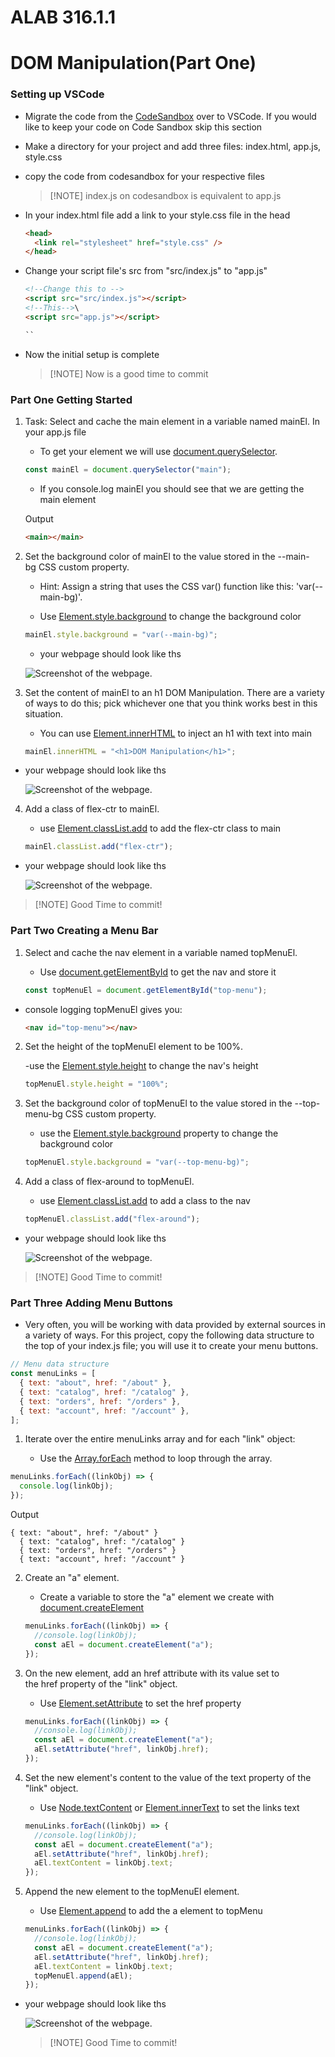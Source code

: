 # ALAB 316.1.1

# DOM Manipulation(Part One)

### Setting up VSCode

- Migrate the code from the [CodeSandbox](https://codesandbox.io/s/alab-dom-manipulation-part-one-p58d6q?file=/index.html:0-258) over to VSCode. If you would like to keep your code on Code Sandbox skip this section

- Make a directory for your project and add three files: index.html, app.js, style.css

- copy the code from codesandbox for your respective files

  > [!NOTE] index.js on codesandbox is equivalent to app.js

- In your index.html file add a link to your style.css file in the head

  ```html
  <head>
    <link rel="stylesheet" href="style.css" />
  </head>
  ```

- Change your script file's src from "src/index.js" to "app.js"

  ```html
  <!--Change this to -->
  <script src="src/index.js"></script>
  <!--This-->\
  <script src="app.js"></script>

  ``
  ```

- Now the initial setup is complete
  > [!NOTE] Now is a good time to commit

### Part One Getting Started

1.  Task: Select and cache the main element in a variable named mainEl. In your app.js file

    - To get your element we will use [document.querySelector](https://developer.mozilla.org/en-US/docs/Web/API/Document/querySelector).

    ```javascript
    const mainEl = document.querySelector("main");
    ```

    - If you console.log mainEl you should see that we are getting the main element

    Output

    ```html
    <main></main>
    ```

2.  Set the background color of mainEl to the value stored in the --main-bg CSS custom property.

    - Hint: Assign a string that uses the CSS var() function like this: 'var(--main-bg)'.

    - Use [Element.style.background](https://developer.mozilla.org/en-US/docs/Web/API/HTMLElement/style) to change the background color

    ```javascript
    mainEl.style.background = "var(--main-bg)";
    ```

    - your webpage should look like ths

    ![Screenshot of the webpage.](./images/partonebg.PNG)

3.  Set the content of mainEl to an h1 DOM Manipulation. There are a variety of ways to do this; pick whichever one that you think works best in this situation.

    - You can use [Element.innerHTML](https://developer.mozilla.org/en-US/docs/Web/API/Element/innerHTML) to inject an h1 with text into main

    ```javascript
    mainEl.innerHTML = "<h1>DOM Manipulation</h1>";
    ```

- your webpage should look like ths

  ![Screenshot of the webpage.](./images/dommanip1.PNG)

4.  Add a class of flex-ctr to mainEl.

    - use [Element.classList.add](https://developer.mozilla.org/en-US/docs/Web/API/Element/classList)
      to add the flex-ctr class to main

    ```javascript
    mainEl.classList.add("flex-ctr");
    ```

- your webpage should look like ths

  ![Screenshot of the webpage.](./images/dommanicentr.PNG)

> [!NOTE] Good Time to commit!

### Part Two Creating a Menu Bar

1. Select and cache the nav element in a variable named topMenuEl.

   - Use [document.getElementById](https://developer.mozilla.org/en-US/docs/Web/API/Document/getElementById) to get the nav and store it

   ```javascript
   const topMenuEl = document.getElementById("top-menu");
   ```

- console logging topMenuEl gives you:
  ```html
  <nav id="top-menu"></nav>
  ```

2.  Set the height of the topMenuEl element to be 100%.

    -use the [Element.style.height](https://developer.mozilla.org/en-US/docs/Web/API/HTMLElement/style) to change the nav's height

    ```javascript
    topMenuEl.style.height = "100%";
    ```

3.  Set the background color of topMenuEl to the value stored in the --top-menu-bg CSS custom property.

    - use the [Element.style.background](https://developer.mozilla.org/en-US/docs/Web/API/HTMLElement/style) property to change the background color

    ```javascript
    topMenuEl.style.background = "var(--top-menu-bg)";
    ```

4.  Add a class of flex-around to topMenuEl.

    - use [Element.classList.add](https://developer.mozilla.org/en-US/docs/Web/API/Element/classList) to add a class to the nav

    ```javascript
    topMenuEl.classList.add("flex-around");
    ```

- your webpage should look like ths

  ![Screenshot of the webpage.](./images/dommaninavbg.PNG)

> [!NOTE] Good Time to commit!

### Part Three Adding Menu Buttons

- Very often, you will be working with data provided by external sources in a variety of ways. For this project, copy the following data structure to the top of your index.js file; you will use it to create your menu buttons.

```javascript
// Menu data structure
const menuLinks = [
  { text: "about", href: "/about" },
  { text: "catalog", href: "/catalog" },
  { text: "orders", href: "/orders" },
  { text: "account", href: "/account" },
];
```

1. Iterate over the entire menuLinks array and for each "link" object:

   - Use the [Array.forEach](https://developer.mozilla.org/en-US/docs/Web/JavaScript/Reference/Global_Objects/Array/forEach) method to loop through the array.

```javascript
menuLinks.forEach((linkObj) => {
  console.log(linkObj);
});
```

Output

```
{ text: "about", href: "/about" }
  { text: "catalog", href: "/catalog" }
  { text: "orders", href: "/orders" }
  { text: "account", href: "/account" }
```

2. Create an "a" element.

   - Create a variable to store the "a" element we create with [document.createElement](https://developer.mozilla.org/en-US/docs/Web/API/Document/createElement)

   ```javascript
   menuLinks.forEach((linkObj) => {
     //console.log(linkObj);
     const aEl = document.createElement("a");
   });
   ```

3. On the new element, add an href attribute with its value set to the href property of the "link" object.

   - Use [Element.setAttribute](https://developer.mozilla.org/en-US/docs/Web/API/Element/setAttribute) to set the href property

   ```javascript
   menuLinks.forEach((linkObj) => {
     //console.log(linkObj);
     const aEl = document.createElement("a");
     aEl.setAttribute("href", linkObj.href);
   });
   ```

4. Set the new element's content to the value of the text property of the "link" object.

   - Use [Node.textContent](https://developer.mozilla.org/en-US/docs/Web/API/Node/textContent) or [Element.innerText](https://developer.mozilla.org/en-US/docs/Web/API/HTMLElement/innerText) to set the links text

   ```javascript
   menuLinks.forEach((linkObj) => {
     //console.log(linkObj);
     const aEl = document.createElement("a");
     aEl.setAttribute("href", linkObj.href);
     aEl.textContent = linkObj.text;
   });
   ```

5. Append the new element to the topMenuEl element.

   - Use [Element.append](https://developer.mozilla.org/en-US/docs/Web/API/Element/append) to add the a element to topMenu

   ```javascript
   menuLinks.forEach((linkObj) => {
     //console.log(linkObj);
     const aEl = document.createElement("a");
     aEl.setAttribute("href", linkObj.href);
     aEl.textContent = linkObj.text;
     topMenuEl.append(aEl);
   });
   ```

- your webpage should look like ths

  ![Screenshot of the webpage.](./images/navlinks.PNG)

  > [!NOTE] Good Time to commit!
